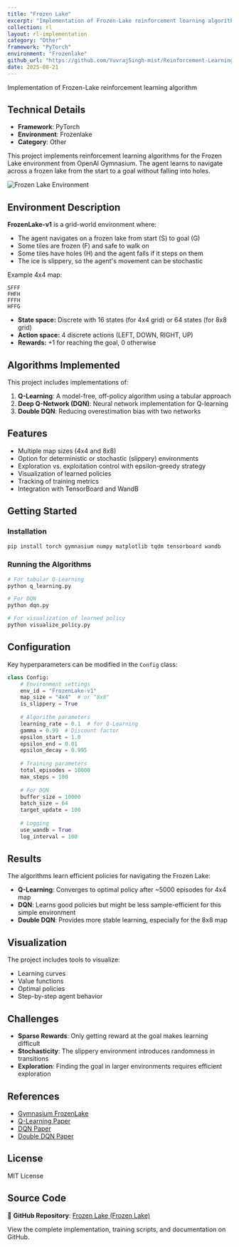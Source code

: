 ```yaml
---
title: "Frozen Lake"
excerpt: "Implementation of Frozen-Lake reinforcement learning algorithm"
collection: rl
layout: rl-implementation
category: "Other"
framework: "PyTorch"
environment: "Frozenlake"
github_url: "https://github.com/YuvrajSingh-mist/Reinforcement-Learning/tree/master/Frozen-Lake"
date: 2025-08-21
---
```


Implementation of Frozen-Lake reinforcement learning algorithm

## Technical Details
- **Framework**: PyTorch
- **Environment**: Frozenlake
- **Category**: Other



This project implements reinforcement learning algorithms for the Frozen Lake environment from OpenAI Gymnasium. The agent learns to navigate across a frozen lake from the start to a goal without falling into holes.

![Frozen Lake Environment](https://raw.githubusercontent.com/YuvrajSingh-mist/Reinforcement-Learning/master/Frozen-Lake/images/frozen_lake.gif)

## Environment Description

**FrozenLake-v1** is a grid-world environment where:
- The agent navigates on a frozen lake from start (S) to goal (G)
- Some tiles are frozen (F) and safe to walk on
- Some tiles have holes (H) and the agent falls if it steps on them
- The ice is slippery, so the agent's movement can be stochastic

Example 4x4 map:
```
SFFF
FHFH
FFFH
HFFG
```

- **State space:** Discrete with 16 states (for 4x4 grid) or 64 states (for 8x8 grid)
- **Action space:** 4 discrete actions (LEFT, DOWN, RIGHT, UP)
- **Rewards:** +1 for reaching the goal, 0 otherwise

## Algorithms Implemented

This project includes implementations of:

1. **Q-Learning**: A model-free, off-policy algorithm using a tabular approach
2. **Deep Q-Network (DQN)**: Neural network implementation for Q-learning
3. **Double DQN**: Reducing overestimation bias with two networks

## Features

- Multiple map sizes (4x4 and 8x8)
- Option for deterministic or stochastic (slippery) environments
- Exploration vs. exploitation control with epsilon-greedy strategy
- Visualization of learned policies
- Tracking of training metrics
- Integration with TensorBoard and WandB

## Getting Started

### Installation

```bash
pip install torch gymnasium numpy matplotlib tqdm tensorboard wandb
```

### Running the Algorithms

```bash
# For tabular Q-Learning
python q_learning.py

# For DQN
python dqn.py

# For visualization of learned policy
python visualize_policy.py
```

## Configuration

Key hyperparameters can be modified in the `Config` class:

```python
class Config:
    # Environment settings
    env_id = "FrozenLake-v1"
    map_size = "4x4"  # or "8x8"
    is_slippery = True
    
    # Algorithm parameters
    learning_rate = 0.1  # for Q-Learning
    gamma = 0.99  # Discount factor
    epsilon_start = 1.0
    epsilon_end = 0.01
    epsilon_decay = 0.995
    
    # Training parameters
    total_episodes = 10000
    max_steps = 100
    
    # For DQN
    buffer_size = 10000
    batch_size = 64
    target_update = 100
    
    # Logging
    use_wandb = True
    log_interval = 100
```

## Results

The algorithms learn efficient policies for navigating the Frozen Lake:

- **Q-Learning**: Converges to optimal policy after ~5000 episodes for 4x4 map
- **DQN**: Learns good policies but might be less sample-efficient for this simple environment
- **Double DQN**: Provides more stable learning, especially for the 8x8 map

## Visualization

The project includes tools to visualize:
- Learning curves
- Value functions
- Optimal policies
- Step-by-step agent behavior

## Challenges

- **Sparse Rewards**: Only getting reward at the goal makes learning difficult
- **Stochasticity**: The slippery environment introduces randomness in transitions
- **Exploration**: Finding the goal in larger environments requires efficient exploration

## References

- [Gymnasium FrozenLake](https://gymnasium.farama.org/environments/toy_text/frozen_lake/)
- [Q-Learning Paper](https://link.springer.com/article/10.1007/BF00992698)
- [DQN Paper](https://www.nature.com/articles/nature14236)
- [Double DQN Paper](https://arxiv.org/abs/1509.06461)

## License

MIT License


## Source Code
📁 **GitHub Repository**: [Frozen Lake (Frozen Lake)](https://github.com/YuvrajSingh-mist/Reinforcement-Learning/tree/master/Frozen-Lake)

View the complete implementation, training scripts, and documentation on GitHub.
